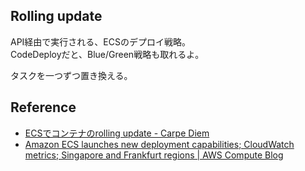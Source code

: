 ## Rolling update

API経由で実行される、ECSのデプロイ戦略。  
CodeDeployだと、Blue/Green戦略も取れるよ。  

タスクを一つずつ置き換える。

## Reference
- [ECSでコンテナのrolling update - Carpe Diem](https://christina04.hatenablog.com/entry/2016/11/02/190000)
- [Amazon ECS launches new deployment capabilities; CloudWatch metrics; Singapore and Frankfurt regions | AWS Compute Blog](https://aws.amazon.com/jp/blogs/compute/amazon-ecs-launches-new-deployment-capabilities-cloudwatch-metrics-singapore-and-frankfurt-regions/)